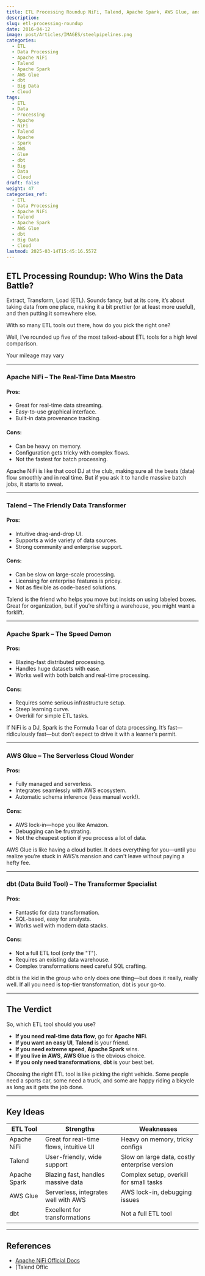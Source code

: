 ```yaml
---
title: ETL Processing Roundup NiFi, Talend, Apache Spark, AWS Glue, and dbt
description: 
slug: etl-processing-roundup
date: 2016-04-12
image: post/Articles/IMAGES/steelpipelines.png
categories:
  - ETL
  - Data Processing
  - Apache NiFi
  - Talend
  - Apache Spark
  - AWS Glue
  - dbt
  - Big Data
  - Cloud
tags:
  - ETL
  - Data
  - Processing
  - Apache
  - NiFi
  - Talend
  - Apache
  - Spark
  - AWS
  - Glue
  - dbt
  - Big
  - Data
  - Cloud
draft: false
weight: 47
categories_ref:
  - ETL
  - Data Processing
  - Apache NiFi
  - Talend
  - Apache Spark
  - AWS Glue
  - dbt
  - Big Data
  - Cloud
lastmod: 2025-03-14T15:45:16.557Z
---
```

## ETL Processing Roundup: Who Wins the Data Battle?

Extract, Transform, Load (ETL). Sounds fancy, but at its core, it’s about taking data from one place, making it a bit prettier (or at least more useful), and then putting it somewhere else.

With so many ETL tools out there, how do you pick the right one?

Well, I’ve rounded up five of the most talked-about ETL tools for a high level comparison.

Your mileage may vary

***

### Apache NiFi – The Real-Time Data Maestro

#### **Pros:**

* Great for real-time data streaming.
* Easy-to-use graphical interface.
* Built-in data provenance tracking.

#### **Cons:**

* Can be heavy on memory.
* Configuration gets tricky with complex flows.
* Not the fastest for batch processing.

Apache NiFi is like that cool DJ at the club, making sure all the beats (data) flow smoothly and in real time. But if you ask it to handle massive batch jobs, it starts to sweat.

***

### Talend – The Friendly Data Transformer

#### **Pros:**

* Intuitive drag-and-drop UI.
* Supports a wide variety of data sources.
* Strong community and enterprise support.

#### **Cons:**

* Can be slow on large-scale processing.
* Licensing for enterprise features is pricey.
* Not as flexible as code-based solutions.

Talend is the friend who helps you move but insists on using labeled boxes. Great for organization, but if you’re shifting a warehouse, you might want a forklift.

***

### Apache Spark – The Speed Demon

#### **Pros:**

* Blazing-fast distributed processing.
* Handles huge datasets with ease.
* Works well with both batch and real-time processing.

#### **Cons:**

* Requires some serious infrastructure setup.
* Steep learning curve.
* Overkill for simple ETL tasks.

If NiFi is a DJ, Spark is the Formula 1 car of data processing. It’s fast—ridiculously fast—but don’t expect to drive it with a learner’s permit.

***

### AWS Glue – The Serverless Cloud Wonder

#### **Pros:**

* Fully managed and serverless.
* Integrates seamlessly with AWS ecosystem.
* Automatic schema inference (less manual work!).

#### **Cons:**

* AWS lock-in—hope you like Amazon.
* Debugging can be frustrating.
* Not the cheapest option if you process a lot of data.

AWS Glue is like having a cloud butler. It does everything for you—until you realize you’re stuck in AWS’s mansion and can't leave without paying a hefty fee.

***

### dbt (Data Build Tool) – The Transformer Specialist

#### **Pros:**

* Fantastic for data transformation.
* SQL-based, easy for analysts.
* Works well with modern data stacks.

#### **Cons:**

* Not a full ETL tool (only the "T").
* Requires an existing data warehouse.
* Complex transformations need careful SQL crafting.

dbt is the kid in the group who only does one thing—but does it really, really well. If all you need is top-tier transformation, dbt is your go-to.

***

## The Verdict

So, which ETL tool should you use?

* **If you need real-time data flow**, go for **Apache NiFi**.
* **If you want an easy UI**, **Talend** is your friend.
* **If you need extreme speed**, **Apache Spark** wins.
* **If you live in AWS**, **AWS Glue** is the obvious choice.
* **If you only need transformations**, **dbt** is your best bet.

Choosing the right ETL tool is like picking the right vehicle. Some people need a sports car, some need a truck, and some are happy riding a bicycle as long as it gets the job done.

***

## Key Ideas

| ETL Tool     | Strengths                               | Weaknesses                                    |
| ------------ | --------------------------------------- | --------------------------------------------- |
| Apache NiFi  | Great for real-time flows, intuitive UI | Heavy on memory, tricky configs               |
| Talend       | User-friendly, wide support             | Slow on large data, costly enterprise version |
| Apache Spark | Blazing fast, handles massive data      | Complex setup, overkill for small tasks       |
| AWS Glue     | Serverless, integrates well with AWS    | AWS lock-in, debugging issues                 |
| dbt          | Excellent for transformations           | Not a full ETL tool                           |

***

## References

* [Apache NiFi Official Docs](https://nifi.apache.org/)
* \[Talend Offic
